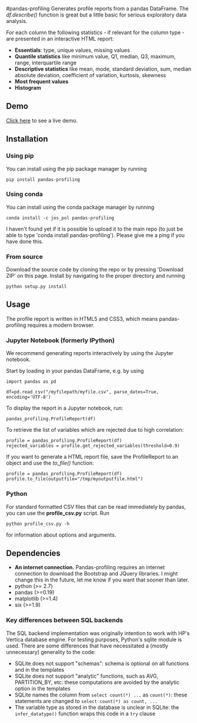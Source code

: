 #pandas-profiling
Generates profile reports from a pandas DataFrame. The *df.describe()* function is great but a little basic for serious exploratory data analysis.

For each column the following statistics - if relevant for the column type - are presented in an interactive HTML report:

* **Essentials**:  type, unique values, missing values
* **Quantile statistics** like minimum value, Q1, median, Q3, maximum, range, interquartile range
* **Descriptive statistics** like mean, mode, standard deviation, sum, median absolute deviation, coefficient of variation, kurtosis, skewness
* **Most frequent values**
* **Histogram**


## Demo

[Click here](http://nbviewer.ipython.org/github/JosPolfliet/pandas-profiling/blob/master/examples/meteorites.ipynb) to see a live demo.


## Installation
### Using pip
You can install using the pip package manager by running

    pip install pandas-profiling

### Using conda
You can install using the conda package manager by running

    conda install -c jos_pol pandas-profiling

I haven't found yet if it is possible to upload it to the main repo (to just be able to type 'conda install pandas-profiling'). Please give me a ping if you have done this.

### From source
Download the source code by cloning the repo or by pressing 'Download ZIP' on this page. Install by navigating to the proper directory and running

    python setup.py install

## Usage
The profile report is written in HTML5 and CSS3, which means pandas-profiling requires a modern browser.

### Jupyter Notebook (formerly IPython)
We recommend generating reports interactively by using the Jupyter notebook.

Start by loading in your pandas DataFrame, e.g. by using

	import pandas as pd

	df=pd.read_csv("/myfilepath/myfile.csv", parse_dates=True, encoding='UTF-8')

To display the report in a Jupyter notebook, run:

	pandas_profiling.ProfileReport(df)

To retrieve the list of variables which are rejected due to high correlation:

    profile = pandas_profiling.ProfileReport(df)
    rejected_variables = profile.get_rejected_variables(threshold=0.9)

If you want to generate a HTML report file, save the ProfileReport to an object and use the *to_file()* function:

    profile = pandas_profiling.ProfileReport(df)
    profile.to_file(outputfile="/tmp/myoutputfile.html")

### Python
For standard formatted CSV files that can be read immediately by pandas, you can use the **profile_csv.py** script. Run

	python profile_csv.py -h

for information about options and arguments.

## Dependencies

* **An internet connection.** Pandas-profiling requires an internet connection to download the Bootstrap and JQuery libraries. I might change this in the future, let me know if you want that sooner than later.
* python (>= 2.7)
* pandas (>=0.19)
* matplotlib  (>=1.4)
* six (>=1.9)

### Key differences between SQL backends

The SQL backend implementation was originally intention to work with HP's Vertica database engine.
For testing purposes, Python's sqlite module is used.
There are some differences that have necessitated a (mostly unnecessary) generality to the code:

- SQLite does not support "schemas": schema is optional on all functions and in the templates
- SQLite does not support "analytic" functions, such as AVG, PARTITION_BY, etc: these computations are avoided by the analytic option in the templates
- SQLite names the column from `select count(*) ...` as `count(*)`: these statements are changed to `select count(*) as count, ...`
- The variable type as stored in the database is unclear in SQLite: the `infer_datatype()` function wraps this code in a `try` clause
